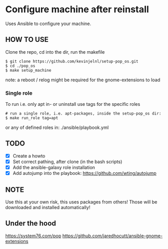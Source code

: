 # Configure machine after reinstall

Uses Ansible to configure your machine.

## HOW TO USE
Clone the repo, cd into the dir, run the makefile
```
$ git clone https://github.com/kevinjelnl/setup-pop_os.git 
$ cd ./pop_os
$ make setup_machine
```
note: a reboot / relog might be required for the gnome-extensions to load

### Single role
To run i.e. only apt in- or uninstall use tags for the specific roles
```
# run a single role, i.e. apt-packages, inside the setup-pop_os dir:
$ make run_role tag=apt
```
or any of defined roles in: ./ansible/playbook.yml

## TODO
- [x] Create a howto
- [x] Set correct pathing, after clone (in the bash scripts)
- [x] Add the ansible-galaxy role installation
- [x] Add autojump into the playbook: https://github.com/wting/autojump

## NOTE
Use this at your own risk, this uses packages from others! Those will be downloaded and installed automatically!

## Under the hood
https://system76.com/pop
https://github.com/jaredhocutt/ansible-gnome-extensions
